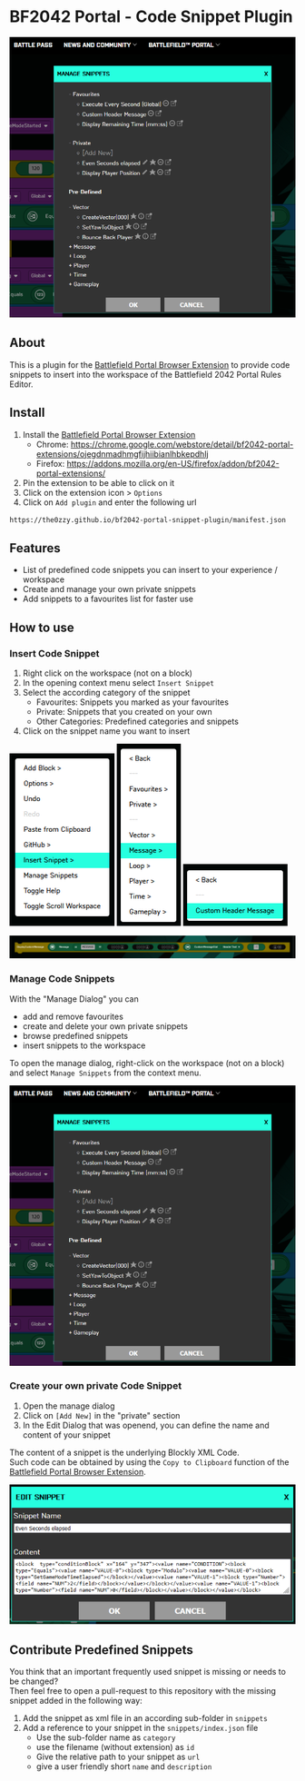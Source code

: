 # BF2042 Portal - Code Snippet Plugin

![manageDialog](docs/images/manageDialog.png "manageDialog")

## About

This is a plugin for the [Battlefield Portal Browser Extension](https://github.com/LennardF1989/BF2042-Portal-Extensions) to provide code snippets to insert into the workspace of the Battlefield 2042 Portal Rules Editor.

## Install

1. Install the [Battlefield Portal Browser Extension](https://github.com/LennardF1989/BF2042-Portal-Extensions)
   - Chrome: https://chrome.google.com/webstore/detail/bf2042-portal-extensions/ojegdnmadhmgfijhiibianlhbkepdhlj
   - Firefox: https://addons.mozilla.org/en-US/firefox/addon/bf2042-portal-extensions/
2. Pin the extension to be able to click on it
3. Click on the extension icon > `Options`
4. Click on `Add plugin` and enter the following url

```txt
https://the0zzy.github.io/bf2042-portal-snippet-plugin/manifest.json
```

## Features

- List of predefined code snippets you can insert to your experience / workspace
- Create and manage your own private snippets
- Add snippets to a favourites list for faster use

## How to use

### Insert Code Snippet

1. Right click on the workspace (not on a block)
2. In the opening context menu select `Insert Snippet`
3. Select the according category of the snippet
   - Favourites: Snippets you marked as your favourites
   - Private: Snippets that you created on your own
   - Other Categories: Predefined categories and snippets
4. Click on the snippet name you want to insert

![insertSnippet01](docs/images/insertSnippet01.png "insertSnippet01")
![insertSnippet02](docs/images/insertSnippet02.png "insertSnippet02")
![insertSnippet03](docs/images/insertSnippet03.png "insertSnippet03")

![insertSnippet04](docs/images/insertSnippet04.png "insertSnippet04")

### Manage Code Snippets

With the "Manage Dialog" you can

- add and remove favourites
- create and delete your own private snippets
- browse predefined snippets
- insert snippets to the workspace

To open the manage dialog, right-click on the workspace (not on a block) and select `Manage Snippets` from the context menu.

![manageDialog](docs/images/manageDialog.png "manageDialog")

### Create your own private Code Snippet

1. Open the manage dialog
2. Click on `[Add New]` in the "private" section
3. In the Edit Dialog that was openend, you can define the name and content of your snippet

The content of a snippet is the underlying Blockly XML Code.  
Such code can be obtained by using the `Copy to Clipboard` function of the [Battlefield Portal Browser Extension](https://github.com/LennardF1989/BF2042-Portal-Extensions).

![editDialog](docs/images/editDialog.png "editDialog")

## Contribute Predefined Snippets

You think that an important frequently used snippet is missing or needs to be changed?  
Then feel free to open a pull-request to this repository with the missing snippet added in the following way:

1. Add the snippet as xml file in an according sub-folder in `snippets`
2. Add a reference to your snippet in the `snippets/index.json` file
   - Use the sub-folder name as `category`
   - use the filename (without extension) as `id`
   - Give the relative path to your snippet as `url`
   - give a user friendly short `name` and `description`

